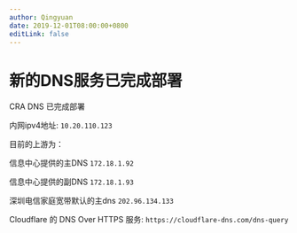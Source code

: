```yaml
---
author: Qingyuan
date: 2019-12-01T08:00:00+0800
editLink: false
---
```

# 新的DNS服务已完成部署

CRA DNS 已完成部署

内网ipv4地址: `10.20.110.123`

目前的上游为：

信息中心提供的主DNS `172.18.1.92`

信息中心提供的副DNS `172.18.1.93`

深圳电信家庭宽带默认的主dns `202.96.134.133`

Cloudflare 的 DNS Over HTTPS 服务: `https://cloudflare-dns.com/dns-query`
